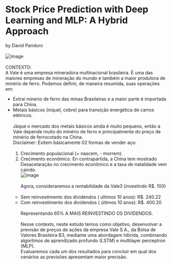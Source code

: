 # Stock Price Prediction with Deep Learning and MLP: A Hybrid Approach
by David Panduro<br><br>
![image](https://github.com/DavidPanduro/stock_price_prediction/assets/45201867/ea4a2b67-7dfa-43d6-9ef6-8d241eb1bd48)
<br><br>
CONTEXTO: <br>
A Vale é uma empresa mineradora multinacional brasileira. É uma das maiores empresas de mineração do mundo e também a maior produtora de minério de ferro. Podemos definir, de maneira resumida, suas operações em: <br> 
* Extrai minerio de ferro das minas Brasileiras e a maior parte é importada para China.
* Metais básicos (níquel, cobre) para transição energética de carros elétricos.<br><br>
Jáque o mercado dos metais básicos ainda é muito pequeno, então a Vale depende muito do minério de ferro e principalmente do preço de minério de ferrocotado na China.<br>
Disclaimer: Exitem básicamente 02 formas de vender aço:<br><br>
    1. Crecimento populacional (+ nascem, - morrem).
    2. Crecimento econômico.
En contrapartida, a China tem mostrado Desacelaração no crecimento econômico e a taxa de natalidade vem caindo.<br>
![image](https://github.com/DavidPanduro/stock_price_prediction/assets/45201867/b0f6f461-0827-4f29-b300-a0c8783102ba)<br><br>
Agora, consideraremos a rentabilidade da Vale3 (investindo R$. 100)<br><br>
    * Sem reinvestimento dos dividendos ( últimos 10 anos): R$. 240.22
    * Com reinvestimento dos dividendos ( últimos 10 anos): R$. 400.20<br><br>
Representando 65% A MAIS REINVESTINDO OS DIVIDENDOS.<br><br>
Nesse contexto, neste estúdo temos como objetivo, desenvolver a previsão de preços de ações da empresa Vale S.A., da Bolsa de Valores Brasileira B3, mediante uma abordagem hibrida, combinando algoritmos de aprendizado profundo (LSTM) e multilayer perceptron (MLP). <br>Evaluaremos cada um dos resultados para concluir em qual dos cenários as previsões apresentam maior precisão.<br>


<br><br>

<br><br>
